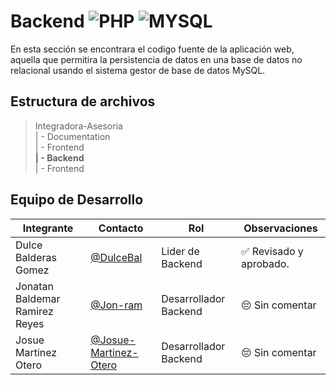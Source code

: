 # Backend ![PHP](https://img.shields.io/badge/PHP-777BB4?style=for-the-badge&logo=php&logoColor=white) ![MYSQL](https://img.shields.io/badge/MySQL-005C84?style=for-the-badge&logo=mysql&logoColor=white)

En esta sección se encontrara el codigo fuente de la aplicación web, aquella que permitira la persistencia de datos en una base de datos no relacional usando el sistema gestor de base de datos MySQL.

## Estructura de archivos


>Integradora-Asesoria <br>
>| - Documentation <br>
>| - Frontend <br>
>**| - Backend** <br>
>| - Frontend 

## Equipo de Desarrollo

   |Integrante|Contacto|Rol|Observaciones|
   |----------|--------|---|-------------|
   |Dulce Balderas Gomez|[@DulceBal](https://github.com/DulceBal)|Lider de Backend|✅ Revisado y aprobado.|
   |Jonatan  Baldemar Ramirez Reyes|[@Jon-ram](https://github.com/Jon-ram)|Desarrollador Backend|😔 Sin comentar|
   |Josue Martinez Otero|[@Josue-Martinez-Otero](https://github.com/Josue-Martinez-Otero)|Desarrollador Backend|😔 Sin comentar|